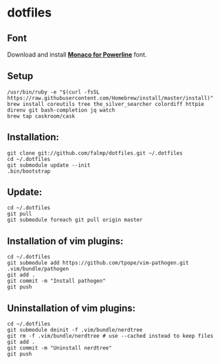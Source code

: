 # dotfiles

## Font

Download and install **[Monaco for Powerline](https://gist.github.com/baopham/1838072#file-monaco-for-powerline-otf)** font.

## Setup

```
/usr/bin/ruby -e "$(curl -fsSL https://raw.githubusercontent.com/Homebrew/install/master/install)"
brew install coreutils tree the_silver_searcher colordiff httpie direnv git bash-completion jq watch
brew tap caskroom/cask
```

## Installation:

```
git clone git://github.com/falmp/dotfiles.git ~/.dotfiles
cd ~/.dotfiles
git submodule update --init
.bin/bootstrap
```

## Update:

```
cd ~/.dotfiles
git pull
git submodule foreach git pull origin master
```

## Installation of vim plugins:

```
cd ~/.dotfiles
git submodule add https://github.com/tpope/vim-pathogen.git .vim/bundle/pathogen
git add .
git commit -m "Install pathogen"
git push
```

## Uninstallation of vim plugins:

```
cd ~/.dotfiles
git submodule deinit -f .vim/bundle/nerdtree
git rm -f .vim/bundle/nerdtree # use --cached instead to keep files
git add .
git commit -m "Uninstall nerdtree"
git push
```
